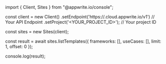 import { Client, Sites } from "@appwrite.io/console";

const client = new Client()
    .setEndpoint('https://<REGION>.cloud.appwrite.io/v1') // Your API Endpoint
    .setProject('<YOUR_PROJECT_ID>'); // Your project ID

const sites = new Sites(client);

const result = await sites.listTemplates({
    frameworks: [],
    useCases: [],
    limit: 1,
    offset: 0
});

console.log(result);
